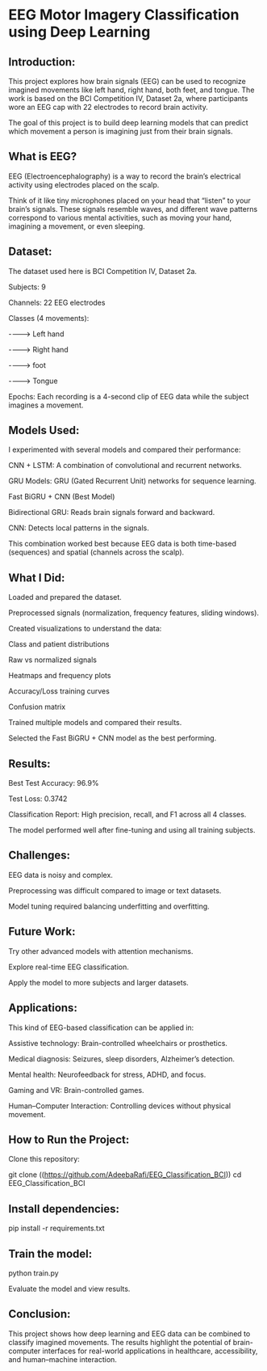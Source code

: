 # EEG Motor Imagery Classification using Deep Learning #
## Introduction: ##

This project explores how brain signals (EEG) can be used to recognize imagined movements like left hand, right hand, both feet, and tongue.
The work is based on the BCI Competition IV, Dataset 2a, where participants wore an EEG cap with 22 electrodes to record brain activity.

The goal of this project is to build deep learning models that can predict which movement a person is imagining just from their brain signals.

## What is EEG? ##

EEG (Electroencephalography) is a way to record the brain’s electrical activity using electrodes placed on the scalp.

Think of it like tiny microphones placed on your head that “listen” to your brain’s signals.
These signals resemble waves, and different wave patterns correspond to various mental activities, such as moving your hand, imagining a movement, or even sleeping.

## Dataset: ##

The dataset used here is BCI Competition IV, Dataset 2a.

Subjects: 9

Channels: 22 EEG electrodes

Classes (4 movements):

----> Left hand

----> Right hand

----> foot

----> Tongue

Epochs: Each recording is a 4-second clip of EEG data while the subject imagines a movement.

## Models Used: ##

I experimented with several models and compared their performance:

CNN + LSTM: A combination of convolutional and recurrent networks.

GRU Models: GRU (Gated Recurrent Unit) networks for sequence learning.

Fast BiGRU + CNN (Best Model)

Bidirectional GRU: Reads brain signals forward and backward.

CNN: Detects local patterns in the signals.

This combination worked best because EEG data is both time-based (sequences) and spatial (channels across the scalp).

## What I Did: ##

Loaded and prepared the dataset.

Preprocessed signals (normalization, frequency features, sliding windows).

Created visualizations to understand the data:

Class and patient distributions

Raw vs normalized signals

Heatmaps and frequency plots

Accuracy/Loss training curves

Confusion matrix

Trained multiple models and compared their results.

Selected the Fast BiGRU + CNN model as the best performing.

## Results: ##

Best Test Accuracy: 96.9%

Test Loss: 0.3742

Classification Report: High precision, recall, and F1 across all 4 classes.

The model performed well after fine-tuning and using all training subjects.

## Challenges: ##

EEG data is noisy and complex.

Preprocessing was difficult compared to image or text datasets.

Model tuning required balancing underfitting and overfitting.

## Future Work: ##

Try other advanced models with attention mechanisms.

Explore real-time EEG classification.

Apply the model to more subjects and larger datasets.

## Applications: ##

This kind of EEG-based classification can be applied in:

Assistive technology: Brain-controlled wheelchairs or prosthetics.

Medical diagnosis: Seizures, sleep disorders, Alzheimer’s detection.

Mental health: Neurofeedback for stress, ADHD, and focus.

Gaming and VR: Brain-controlled games.

Human–Computer Interaction: Controlling devices without physical movement.

## How to Run the Project:

Clone this repository:

git clone ((https://github.com/AdeebaRafi/EEG_Classification_BCI))
cd EEG_Classification_BCI


## Install dependencies:

pip install -r requirements.txt


## Train the model:

python train.py

Evaluate the model and view results.

## Conclusion:

This project shows how deep learning and EEG data can be combined to classify imagined movements.
The results highlight the potential of brain-computer interfaces for real-world applications in healthcare, accessibility, and human–machine interaction.

